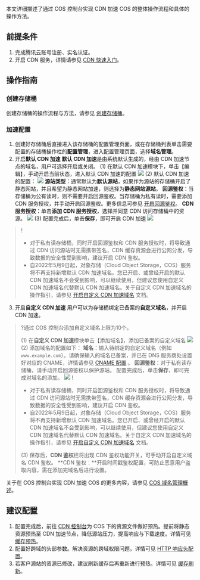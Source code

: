 本文详细描述了通过 COS 控制台实现 CDN 加速 COS 的整体操作流程和具体的操作方法。

## 前提条件
1. 完成腾讯云账号注册、实名认证。
2. 开启 CDN 服务，详情请参见 [CDN 快速入门](https://intl.cloud.tencent.com/document/product/228/32978)。

## 操作指南
### 创建存储桶
创建存储桶的操作流程与方法，请参见 [创建存储桶](https://intl.cloud.tencent.com/document/product/436/13309)。

### 加速配置
1. 创建好存储桶后直接进入该存储桶的配置管理页面，或在存储桶列表单击需要配置的存储桶操作栏的**配置管理**，进入配置管理页面，选择**域名管理**。
2. 开启**默认 CDN 加速**
**默认 CDN 加速**是由系统默认生成的，经由 CDN 加速节点的域名，用户可选择开启或关闭。
(1) 在默认 CDN 加速模块下，单击【编辑】，手动开启当前状态，进入默认 CDN 加速的配置
![](https://main.qcloudimg.com/raw/260fde070f4b2f999c0d9d09bec13d55.png)
(2) 默认 CDN 加速的配置：
![](https://main.qcloudimg.com/raw/2b72c25d2bf11f0c53a2e8286fcecf07.png)
**源站类型**：通常默认为**默认源站**，如果作为源站的存储桶开启了静态网站，并且希望为静态网站加速，则选择为**静态网站源站**。
**回源鉴权**：当存储桶为公有读时，则不需要开启回源鉴权。当存储桶为私有读时，需要添加 CDN 服务授权，并手动开启回源鉴权。更多信息可参见 [开启回源鉴权](https://intl.cloud.tencent.com/document/product/436/31505)。
**CDN 服务授权**：单击**添加 CDN 服务授权**，选择并同意 CDN 访问存储桶中的资源。
![](https://main.qcloudimg.com/raw/41e745800445225d042ef82c6febcc19.png)
(3) 配置完成后，单击**保存**，即可开启 CDN 加速
![](https://main.qcloudimg.com/raw/5ffc31cb49410b4685316e75860c9385.png)
>!
>- 对于私有读存储桶，同时开启回源鉴权和 CDN 服务授权时，将导致通过 CDN 访问源站时无需携带签名，CDN 缓存资源会进行公网分发，导致数据的安全性受到影响，建议开启 CDN 鉴权。
>- 自2022年5月9日起，对象存储（Cloud Object Storage，COS）服务将不再支持新增默认 CDN 加速域名。您已开启、或曾经开启的默认 CDN 加速域名不会受到影响，可以继续使用，但建议您使用自定义 CDN 加速域名代替默认 CDN 加速域名。关于自定义 CDN 加速域名的操作指引，请参见 [开启自定义 CDN 加速域名](https://intl.cloud.tencent.com/document/product/436/31506) 文档。
>
3. 开启**自定义 CDN 加速**
用户可以为存储桶绑定已备案的**自定义域名**，并开启 CDN 加速。
>?通过 COS 控制台添加自定义域名上限为10个。
>
>(1) 在**自定义 CDN 加速**模块单击【添加域名】，添加已备案的自定义域名
>![](https://main.qcloudimg.com/raw/eda34cc24d82cebf109e3507a2ae142f.png)
>(2) 添加域名的配置如下：
>**域名**：输入待绑定的自定义域名（例如`www.example.com`）。请确保输入的域名已备案，并已在 DNS 服务商处设置好对应的 CNAME，详情请参见 [CNAME 配置](https://intl.cloud.tencent.com/document/product/228/3121) 。
>**回源鉴权**：对于私有读存储桶，请手动开启回源鉴权以保护源站。
>配置完成后，单击**保存**，即可完成对域名的添加。
>![](https://main.qcloudimg.com/raw/e21189d91929209ded554581d267a505.png)
>!
>
>- 对于私有读存储桶，同时开启回源鉴权和 CDN 服务授权时，将导致通过 CDN 访问源站时无需携带签名，CDN 缓存资源会进行公网分发，导致数据的安全性受到影响，建议开启 CDN 鉴权。
>- 自2022年5月9日起，对象存储（Cloud Object Storage，COS）服务将不再支持新增默认 CDN 加速域名。您已开启、或曾经开启的默认 CDN 加速域名不会受到影响，可以继续使用，但建议您使用自定义 CDN 加速域名代替默认 CDN 加速域名。关于自定义 CDN 加速域名的操作指引，请参见 [开启自定义 CDN 加速域名](https://intl.cloud.tencent.com/document/product/436/31506) 文档。
>
>(3) 保存后，**CDN 鉴权**栏将出现 CDN 鉴权功能开关，可手动开启自定义域名 CDN 鉴权。
>**CDN 鉴权：**开启时间戳鉴权配置，可防止恶意用户盗取内容，需在添加完域名后进行设置。

关于在 COS 控制台实现 CDN 加速 COS 的更多内容，请参见 [COS 域名管理概述](https://intl.cloud.tencent.com/document/product/436/18424)。


## 建议配置
1. 配置完成后，前往 [CDN 控制台](https://console.cloud.tencent.com/cdn)为 COS 下的资源文件做好预热。提前将静态资源预热至 CDN 加速节点，降低源站压力，提高响应与下载速度。详情可见 [缓存预热](https://intl.cloud.tencent.com/document/product/228/39000)。
2. 配置好跨域的头部参数。解决资源的跨域权限问题，详情可见 [HTTP 响应头配置](https://intl.cloud.tencent.com/document/product/228/35320)。
3. 若客户源站的资源已修改，建议刷新缓存后再重新进行预热。详情可见 [缓存刷新](https://intl.cloud.tencent.com/document/product/228/6299)。
